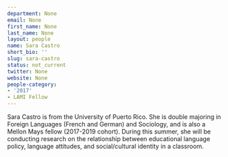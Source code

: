```yaml
---
department: None
email: None
first_name: None
last_name: None
layout: people
name: Sara Castro
short_bio: ''
slug: sara-castro
status: not_current
twitter: None
website: None
people-category:
- '2017'
- LAMI Fellow
---
```


Sara Castro is from the University of Puerto Rico. She is double majoring in Foreign Languages (French and German) and Sociology, and is also a Mellon Mays fellow (2017-2019 cohort). During this summer, she will be conducting research on the relationship between educational language policy, language attitudes, and social/cultural identity in a classroom.
